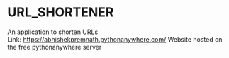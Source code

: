 # URL_SHORTENER
An application to shorten URLs <br>
Link: https://abhishekpremnath.pythonanywhere.com/
Website hosted on the free pythonanywhere server
